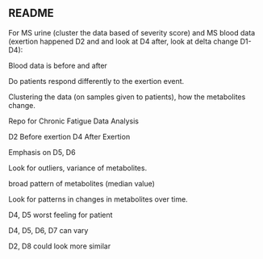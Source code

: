 ## README

For MS urine (cluster the data based of severity score) and  MS blood data (exertion happened D2 and and look at D4 after, look at delta change D1-D4):

Blood data is before and after 

Do patients respond differently to the exertion event. 

Clustering the data (on samples given to patients), how the metabolites change. 

Repo for Chronic Fatigue Data Analysis

D2 Before exertion D4 After Exertion 

Emphasis on D5, D6

Look for outliers, variance of metabolites. 

broad pattern of metabolites (median value)

Look for patterns in changes in metabolites over time. 

D4, D5 worst feeling for patient

D4, D5, D6, D7 can vary

D2, D8 could look more similar 